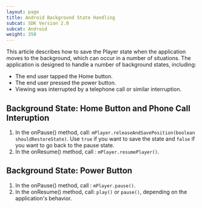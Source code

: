```yaml
---
layout: page
title: Android Background State Handling
subcat: SDK Version 2.0
subcat: Android
weight: 350
---
```


This article describes how to save the Player state when the application moves to the background, which can occur in a number of situations. The application is designed to handle a number of background states, including:

* The end user tapped the Home button.
* The end user pressed the power button.
* Viewing was interrupted by a telephone call or similar interruption.

## Background State: Home Button and Phone Call Interuption  

1. In the onPause() method, call: `mPlayer.releaseAndSavePosition(boolean shouldRestoreState)`. 
Use `true` if you want to save the state and  `false` if you want to go back to the pause state.
2. In the onResume() method, call : `mPlayer.resumePlayer()`.

## Background State: Power Button  

1. In the onPause() method, call : `mPlayer.pause()`.
2. In the onResume() method, call: `play()` or `pause()`, depending on the application's behavior.
